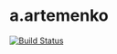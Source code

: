 # a.artemenko

[![Build Status](https://travis-ci.org/2gisprojectT/a.artemenko.svg?branch=master)](https://travis-ci.org/2gisprojectT/a.artemenko)
